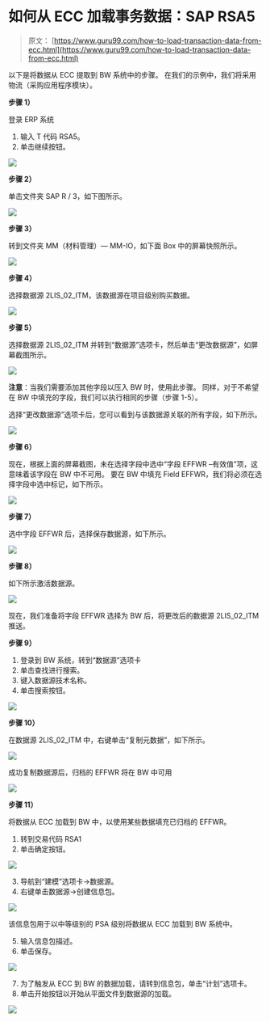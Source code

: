 # 如何从 ECC 加载事务数据：SAP RSA5

> 原文： [https://www.guru99.com/how-to-load-transaction-data-from-ecc.html](https://www.guru99.com/how-to-load-transaction-data-from-ecc.html)

以下是将数据从 ECC 提取到 BW 系统中的步骤。 在我们的示例中，我们将采用物流（采购应用程序模块）。

**步骤 1）**

登录 ERP 系统

1.  输入 T 代码 RSA5。
2.  单击继续按钮。

![](img/482c3a0a2660f8d04843ba661d6c7a40.png)

**步骤 2）**

单击文件夹 SAP R / 3，如下图所示。

![](img/097e163ee90ec1f4137f8d54c1dba31d.png)

**步骤 3）**

转到文件夹 MM（材料管理）— MM-IO，如下面 Box 中的屏幕快照所示。

![](img/63503af165392460f6c4f34b020ef3c6.png)

**步骤 4）**

选择数据源 2LIS_02_ITM，该数据源在项目级别购买数据。

![](img/cd1e8a6eb11beb69fa4d95d7e863b58e.png)

**步骤 5）**

选择数据源 2LIS_02_ITM 并转到“数据源”选项卡，然后单击“更改数据源”，如屏幕截图所示。

![](img/0020ef006d635882fb38963d24664659.png)

**注意**：当我们需要添加其他字段以压入 BW 时，使用此步骤。 同样，对于不希望在 BW 中填充的字段，我们可以执行相同的步骤（步骤 1-5）。

选择“更改数据源”选项卡后，您可以看到与该数据源关联的所有字段，如下所示。

![](img/c7f39d43cbdb41f1751f594ceea3ac5d.png)

**步骤 6）**

现在，根据上面的屏幕截图，未在选择字段中选中“字段 EFFWR –有效值”项，这意味着该字段在 BW 中不可用。 要在 BW 中填充 Field EFFWR，我们将必须在选择字段中选中标记，如下所示。

![](img/0a217159b8df6e1b55e8b65ad0b3bfeb.png)

**步骤 7）**

选中字段 EFFWR 后，选择保存数据源，如下所示。

![](img/6b85139533835a373535dd68563b14d4.png)

**步骤 8）**

如下所示激活数据源。

![](img/efb2724cd66f574903435c669cbfccdb.png)

现在，我们准备将字段 EFFWR 选择为 BW 后，将更改后的数据源 2LIS_02_ITM 推送。

**步骤 9）**

1.  登录到 BW 系统，转到“数据源”选项卡
2.  单击查找进行搜索。
3.  键入数据源技术名称。
4.  单击搜索按钮。

![](img/6d765c55e153eb8c39d45ad2f9f81c74.png)

**步骤 10）**

在数据源 2LIS_02_ITM 中，右键单击“复制元数据”，如下所示。

![](img/20a2152be998093b85fb90a8648f8069.png)

成功复制数据源后，归档的 EFFWR 将在 BW 中可用

![](img/2bd8204f8781061aa2cefa8bb02bf354.png)

**步骤 11）**

将数据从 ECC 加载到 BW 中，以使用某些数据填充已归档的 EFFWR。

1.  转到交易代码 RSA1
2.  单击确定按钮。

![](img/3be7797b8ad61fe48d68e3844ec72cab.png)

3.  导航到“建模”选项卡->数据源。
4.  右键单击数据源->创建信息包。

![](img/2e0136b746d78a63eb9e23b7c776745b.png)

该信息包用于以中等级别的 PSA 级别将数据从 ECC 加载到 BW 系统中。

5.  输入信息包描述。
6.  单击保存。

![](img/4bc085d1efe8e8da4bb920de8b319c2d.png)

7.  为了触发从 ECC 到 BW 的数据加载，请转到信息包，单击“计划”选项卡。
8.  单击开始按钮以开始从平面文件到数据源的加载。

![](img/3372445a630d0710673842ddbfc36b6d.png)